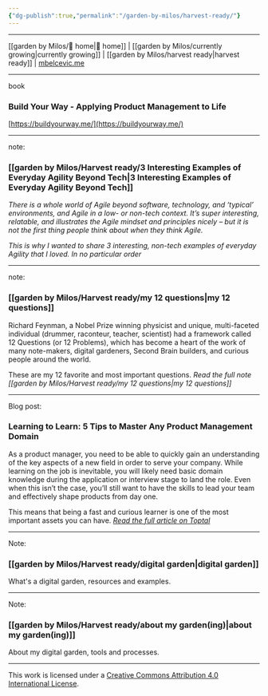 ```yaml
---
{"dg-publish":true,"permalink":"/garden-by-milos/harvest-ready/"}
---
```



---
[[garden by Milos/🏡 home\|🏡 home]] | [[garden by Milos/currently growing\|currently growing]] | [[garden by Milos/harvest ready\|harvest ready]] | [mbelcevic.me](https://mbelcevic.me/) 

---
book
### Build Your Way - Applying Product Management to Life

[https://buildyourway.me/](https://buildyourway.me/)


---

note:
### [[garden by Milos/Harvest ready/3 Interesting Examples of Everyday Agility Beyond Tech\|3 Interesting Examples of Everyday Agility Beyond Tech]]

_There is a whole world of Agile beyond software, technology, and ‘typical’ environments, and Agile in a low- or non-tech context. It’s super interesting, relatable, and illustrates the Agile mindset and principles nicely – but it is not the first thing people think about when they think Agile._

_This is why I wanted to share 3 interesting, non-tech examples of everyday Agility that I loved. In no particular order_ 

---

note:
### [[garden by Milos/Harvest ready/my 12 questions\|my 12 questions]]

Richard Feynman, a Nobel Prize winning physicist and unique, multi-faceted individual (drummer, raconteur, teacher, scientist) had a framework called 12 Questions (or 12 Problems), which has become a heart of the work of many note-makers, digital gardeners, Second Brain builders, and curious people around the world. 

These are my 12 favorite and most important questions.
*Read the full note [[garden by Milos/Harvest ready/my 12 questions\|my 12 questions]]*

----

Blog post:
### Learning to Learn: 5 Tips to Master Any Product Management Domain

As a product manager, you need to be able to quickly gain an understanding of the key aspects of a new field in order to serve your company. While learning on the job is inevitable, you will likely need basic domain knowledge during the application or interview stage to land the role. Even when this isn’t the case, you’ll still want to have the skills to lead your team and effectively shape products from day one.

This means that being a fast and curious learner is one of the most important assets you can have.
_[Read the full article on Toptal](https://www.toptal.com/product-managers/product-management/product-management-domain)_

----

Note:
### [[garden by Milos/Harvest ready/digital garden\|digital garden]]

What's a digital garden, resources and examples.


----
Note:
### [[garden by Milos/Harvest ready/about my garden(ing)\|about my garden(ing)]]

About my digital garden, tools and processes.




----
This work is licensed under a [Creative Commons Attribution 4.0 International License](http://creativecommons.org/licenses/by/4.0/).